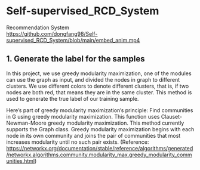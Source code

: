# Self-supervised_RCD_System
Recommendation System  
https://github.com/dongfang98/Self-supervised_RCD_System/blob/main/embed_anim.mp4
## 1.	Generate the label for the samples
In this project, we use greedy modularity maximization, one of the modules can use the graph as input, and divided the nodes in graph to different clusters. We use different colors to denote different clusters, that is, if two nodes are both red, that means they are in the same cluster. This method is used to generate the true label of our training sample. 

Here’s part of greedy modularity maximization’s principle:
Find communities in G using greedy modularity maximization. This function uses Clauset-Newman-Moore greedy modularity maximization. This method currently supports the Graph class. Greedy modularity maximization begins with each node in its own community and joins the pair of communities that most increases modularity until no such pair exists. (Reference: https://networkx.org/documentation/stable/reference/algorithms/generated/networkx.algorithms.community.modularity_max.greedy_modularity_communities.html)

